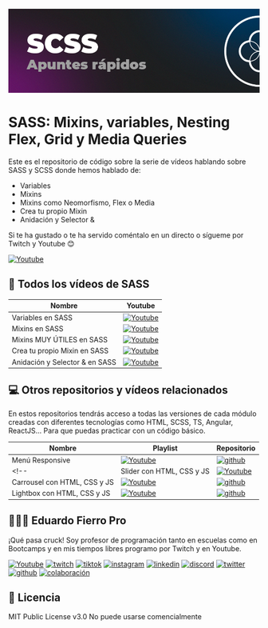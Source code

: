 ![Imagen del proyecto](https://github.com/eduardofierropro/SASS-y-SCSS-Aumenta-tu-nivel-como-Frontend/blob/main/assets/home1.png)

# SASS: Mixins, variables, Nesting Flex, Grid y Media Queries

Este es el repositorio de código sobre la serie de vídeos hablando sobre SASS y SCSS donde hemos hablado de:

* Variables 
* Mixins 
* Mixins como Neomorfismo, Flex o Media
* Crea tu propio Mixin 
* Anidación y Selector & 

Si te ha gustado o te ha servido coméntalo en un directo o sígueme por Twitch y Youtube 😊

[![Youtube](https://img.shields.io/static/v1?label=&message=ver%20playlist&color=FF0000&logo=youtube&logoColor=white&style=for-the-badge)](https://www.youtube.com/watch?v=-VJfeNL-VH0&list=PLJpymL0goBgFAUYDei7CoJCiHjcmgioUt)

## 💅 Todos los vídeos de SASS

| Nombre | Youtube |
|--|--|
|Variables en SASS|[![Youtube](https://img.shields.io/static/v1?label=&message=ver%20video&color=FF0000&logo=youtube&logoColor=white&style=for-the-badge)](https://youtu.be/eoAwVWeQf6U)|
|Mixins en SASS|[![Youtube](https://img.shields.io/static/v1?label=&message=ver%20video&color=FF0000&logo=youtube&logoColor=white&style=for-the-badge)](https://youtu.be/-VJfeNL-VH0)|
|Mixins MUY ÚTILES en SASS|[![Youtube](https://img.shields.io/static/v1?label=&message=ver%20video&color=FF0000&logo=youtube&logoColor=white&style=for-the-badge)](https://youtu.be/h3yS1RuIKz4)|
|Crea tu propio Mixin en SASS|[![Youtube](https://img.shields.io/static/v1?label=&message=ver%20video&color=FF0000&logo=youtube&logoColor=white&style=for-the-badge)](https://youtu.be/56QVDvj9dHw)|
|Anidación y Selector & en SASS|[![Youtube](https://img.shields.io/static/v1?label=&message=ver%20video&color=FF0000&logo=youtube&logoColor=white&style=for-the-badge)](https://youtu.be/56QVDvj9dHw)|

<!-- ## 👨🏻‍🏫 Apuntes de SASS

### ¿Qué es Sass vs CSS?
* CSS nos permite aplicar estilo al HTML
* SASS es un lenguaje que se convierte (compila) en CSS
* SCSS es un lenguaje que se convierte (compila) en CSS

Por lo tanto... ¿qué se entiende cuando decimos Sass?: **SASS es un lenguaje que se convierte *(compila)* en CSS**

### ¿Cómo se usa Sass?
Creas un archivo de SASS y lo conviertes *(compilas)* con herramientas.

### ¿Cómo se puede compilar Sass?
Puedes hacerlo de múltiples formas:
    
* Herramientas como Prepros 🚨 MUY FÁCIL 👉 [https://youtu.be/tArtLYlq9ws](https://youtu.be/tArtLYlq9ws)
* Consola con NodeJS
* Sistemas de Bundling como Webpack
* Sistemas de Task Runner como Grunt

#### ¿Cómo escribir variables en SASS?
Recuerda que :
* Declaramos(creamos) la variable
* Usamos la variable

>    🚨 Puedes ponerle el nombre que quieras pero usa "snake-case"
>    
>    🚨 Si no sabes de nomenclaturas 👉 https://youtu.be/lhEJkeCJ3As
 

```scss

$negro : red; // Declaramos la variable

a{
    color: $negro; // 👈 Usamos la variable en una propiedad
}
p{
    background-color: $negro; // 👈 Usamos la variable en una propiedad
}
```

### ¿Qué pasa si tengo muchas variables? 

```scss
$color-negro    : black;
$color-blanco   : white;
$fuente-normal  : Verdana;
$fuente-titulo  : Helvetica;
/* 👆 Aquí tenemos muchas variables y tenemos que repetir "color-", "fuente-" */

header{
    color       : $color-negro ;
    font-family   : $fuente-normal;
}
h1{
    background  : $color-blanco;
    font-family   : $fuente-titulo;
}
```

Vamos a ser organizados y guardar todas las variables en una lista de variables.
* Una lista de variables es un Array.
* Usaremos map-get() para usar las variables 
```scss
$colores: (
    "negro"  : black,
    "blanco" : white,
);
$fuentes : (
    "normal"  : Verdana,
    "titulo" : Helvetica
);

header{
    color         : map-get( $colores , "negro"  ) ;
    font-family   : map-get( $fuentes , "normal" ) ;
}
h1{
    background    : map-get( $colores , "blanco" ) ;
    font-family   : map-get( $fuentes , "titulo" ) ;
}

```

<!-- 
## 🔴 Vídeos relacionados con las metodologías

| Nombre | Youtube |
|--|--|
|Reset CSS: Teoría|[![Youtube](https://img.shields.io/static/v1?label=&message=ver%20video&color=FF0000&logo=youtube&logoColor=white&style=for-the-badge)](https://youtu.be/bXqPNoYFK8w)|
|Reset PRO: Código|[![Youtube](https://img.shields.io/static/v1?label=&message=ver%20video&color=FF0000&logo=youtube&logoColor=white&style=for-the-badge)](https://youtu.be/Foieq2jTajE)|
|Nomenclaturas CSS|[![Youtube](https://img.shields.io/static/v1?label=&message=ver%20video&color=FF0000&logo=youtube&logoColor=white&style=for-the-badge)](https://youtu.be/lhEJkeCJ3As)|
|Metodologías CSS|[![Youtube](https://img.shields.io/static/v1?label=&message=ver%20video&color=FF0000&logo=youtube&logoColor=white&style=for-the-badge)](https://youtu.be/f0LpZoyY1gE)|
|Arquitecturas CSS|[![Youtube](https://img.shields.io/static/v1?label=&message=ver%20video&color=FF0000&logo=youtube&logoColor=white&style=for-the-badge)](https://youtu.be/tUldrlfIGb4)|
|Cómo aplicar BEM en HTML y CSS|[![Youtube](https://img.shields.io/static/v1?label=&message=ver%20video&color=FF0000&logo=youtube&logoColor=white&style=for-the-badge)](https://youtu.be/NucZM0GMRi4)|
|Cómo aplicar SUITCSS en HTML y CSS|[![Youtube](https://img.shields.io/static/v1?label=&message=ver%20video&color=FF0000&logo=youtube&logoColor=white&style=for-the-badge)](https://youtu.be/Vdmof9VSiEo)| -->

 
## 💻 Otros repositorios y vídeos relacionados

En estos repositorios tendrás acceso a todas las versiones de cada módulo creadas con diferentes tecnologías como HTML, SCSS, TS, Angular, ReactJS...
Para que puedas practicar con un código básico.

| Nombre | Playlist | Repositorio | 
|--|--|--|
|Menú Responsive |[![Youtube](https://img.shields.io/static/v1?label=&message=ver%20en%20playlist&color=FF0000&logo=youtube&logoColor=white&style=for-the-badge)](https://www.youtube.com/playlist?list=PLJpymL0goBgFA5iTweWRejUhBP9TSSNnw)|[![github](https://img.shields.io/static/v1?label=&message=ver%20repo&color=171515&logo=github&logoColor=white&style=for-the-badge)](https://github.com/eduardofierropro/eduardofierropro-Como-crear-un-menu-hamburguesa-horizontal)|
<!-- |Slider con HTML, CSS y JS |[![Youtube](https://img.shields.io/static/v1?label=&message=ver%20en%20playlist&color=FF0000&logo=youtube&logoColor=white&style=for-the-badge)](XXXX)|[![github](https://img.shields.io/static/v1?label=&message=ver%20repo&color=171515&logo=github&logoColor=white&style=for-the-badge)](XXXX)|
|Carrousel con HTML, CSS y JS |[![Youtube](https://img.shields.io/static/v1?label=&message=ver%20en%20playlist&color=FF0000&logo=youtube&logoColor=white&style=for-the-badge)](XXXX)|[![github](https://img.shields.io/static/v1?label=&message=ver%20repo&color=171515&logo=github&logoColor=white&style=for-the-badge)](XXXX)|
|Lightbox con HTML, CSS y JS |[![Youtube](https://img.shields.io/static/v1?label=&message=ver%20en%20playlist&color=FF0000&logo=youtube&logoColor=white&style=for-the-badge)](XXXX)|[![github](https://img.shields.io/static/v1?label=&message=ver%20repo&color=171515&logo=github&logoColor=white&style=for-the-badge)](XXXX)| -->

## 👨🏻‍🏫 Eduardo Fierro Pro
 
¡Qué pasa cruck! Soy profesor de programación tanto en escuelas como en Bootcamps y en mis tiempos libres programo por Twitch y en Youtube.

[![Youtube](https://img.shields.io/static/v1?label=&message=youtube&color=FF0000&logo=youtube&logoColor=white&style=for-the-badge)](https://youtube.com/EduardoFierroPro?sub_confirmation=1)
[![twitch](https://img.shields.io/static/v1?label=&message=twitch&color=6441a5&logo=twitch&logoColor=white&style=for-the-badge)](https://twitch.tv/eduardofierropro)
[![tiktok](https://img.shields.io/static/v1?label=&message=tiktok&color=ff0050&logo=tiktok&logoColor=white&style=for-the-badge)](https://www.tiktok.com/@eduardofierro.pro?)
[![instagram](https://img.shields.io/static/v1?label=&message=instagram&color=5B51D8&logo=instagram&logoColor=white&style=for-the-badge)](https://instagram.com/eduardofierro.pro)
[![linkedin](https://img.shields.io/static/v1?label=&message=linkedin&color=0e76a8&logo=linkedin&logoColor=white&style=for-the-badge)](https://www.linkedin.com/in/eduardofierropro)
[![discord](https://img.shields.io/static/v1?label=&message=discord&color=7289da&logo=discord&logoColor=white&style=for-the-badge)](https://discord.gg/t4Txush)
[![twitter](https://img.shields.io/static/v1?label=&message=twitter&color=1DA1F2&logo=twitter&logoColor=white&style=for-the-badge)](https://twitter.com/edfierropro)
[![github](https://img.shields.io/static/v1?label=&message=github&color=171515&logo=github&logoColor=white&style=for-the-badge)](https://github.com/eduardofierropro)
[![colaboración](https://img.shields.io/static/v1?label=&message=MIS%20CURSOS&color=blue&logo=teach&logoColor=white&style=for-the-badge)](http://colaboracion.eduardofierro.pro)


## 📄 Licencia 

MIT Public License v3.0
No puede usarse comencialmente